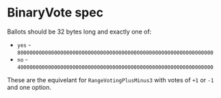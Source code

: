 # BinaryVote spec

Ballots should be 32 bytes long and exactly one of:

* `yes` - `8000000000000000000000000000000000000000000000000000000000000000`
* `no` - `4000000000000000000000000000000000000000000000000000000000000000`

These are the equivelant for `RangeVotingPlusMinus3` with votes of `+1` or `-1` and one option.
